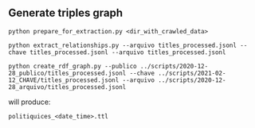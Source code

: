 ## Generate triples graph


```
python prepare_for_extraction.py <dir_with_crawled_data>
```

```
python extract_relationships.py --arquivo titles_processed.jsonl --chave titles_processed.jsonl --arquivo titles_processed.jsonl
```

```
python create_rdf_graph.py --publico ../scripts/2020-12-28_publico/titles_processed.jsonl --chave ../scripts/2021-02-12_CHAVE/titles_processed.jsonl --arquivo ../scripts/2020-12-28_arquivo/titles_processed.jsonl
```

will produce:

```
politiquices_<date_time>.ttl
```